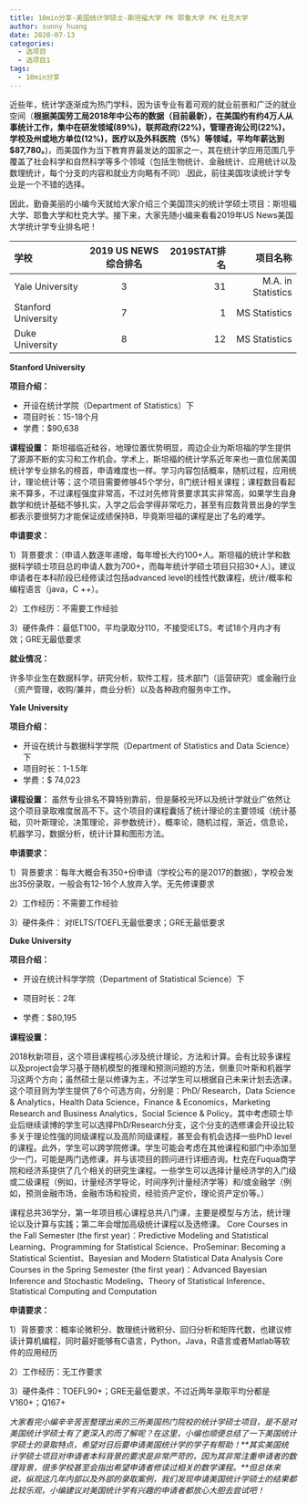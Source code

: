 ```yaml
---
title: 10min分享-美国统计学硕士-斯坦福大学 PK 耶鲁大学 PK 杜克大学
author: sunny huang
date: 2020-07-13
categories:
  - 选项目
  - 选项目1
tags:
  - 10min分享
---
```


近些年，统计学逐渐成为热门学科，因为该专业有着可观的就业前景和广泛的就业空间（**根据美国劳工局2018年中公布的数据（目前最新），在美国约有约4万人从事统计工作，集中在研发领域(89%)，联邦政府(22%)，管理咨询公司(22%)，学校及州或地方单位(12%)，医疗以及外科医院（5%）等领域，平均年薪达到$87,780。**)，而美国作为当下教育界最发达的国家之一，其在统计学应用范围几乎覆盖了社会科学和自然科学等多个领域（包括生物统计、金融统计、应用统计以及数理统计，每个分支的内容和就业方向略有不同）.因此，前往美国攻读统计学专业是一个不错的选择。

因此，勤奋美丽的小编今天就给大家介绍三个美国顶尖的统计学硕士项目：斯坦福大学、耶鲁大学和杜克大学。接下来，大家先随小编来看看2019年US News美国大学统计学专业排名吧！

| 学校       | 2019 US NEWS综合排名     | 2019STAT排名     | 项目名称    |
| :------------- | :----------: | -----------: |-----------: |
|  Yale University | 3   |   31    | M.A. in Statistics  | 
|  Stanford University | 7  |   1    | MS Statistics  |
|  Duke University | 8  |   12   | MS Statistics  | 

**Stanford University**

**项目介绍：**
* 开设在统计学院（Department of Statistics）下
* 项目时长：15-18个月
* 学费：$90,638

**课程设置：**
斯坦福临近硅谷，地理位置优势明显，周边企业为斯坦福的学生提供了源源不断的实习和工作机会。学术上，斯坦福的统计学系近年来也一直位居美国统计学专业排名的榜首，申请难度也一样。学习内容包括概率，随机过程，应用统计，理论统计等；这个项目需要修够45个学分，8门统计相关课程；课程数目看起来不算多，不过课程强度非常高，不过对先修背景要求其实非常高，如果学生自身数学和统计基础不够扎实，入学之后会学得非常吃力，甚至有应数背景出身的学生都表示要很努力才能保证成绩保持B，毕竟斯坦福的课程是出了名的难学。

**申请要求：**

1）背景要求：（申请人数逐年递增，每年增长大约100+人。斯坦福的统计学和数据科学硕士项目总的申请人数为700+，而每年统计学硕士项目只招30+人）。建议申请者在本科阶段已经修读过包括advanced level的线性代数课程，统计/概率和编程语言（java，C ++）。

2）工作经历：不需要工作经验

3）硬件条件：最低T100，平均录取分110，不接受IELTS，考试18个月内才有效；GRE无最低要求

**就业情况：**

许多毕业生在数据科学，研究分析，软件工程，技术部门（运营研究）或金融行业（资产管理，收购/兼并，商业分析）以及各种政府服务中工作。


**Yale University**

**项目介绍：**

* 开设在统计与数据科学学院（Department of Statistics and Data Science）下
* 项目时长：1-1.5年
* 学费：$ 74,023

**课程设置：**
虽然专业排名不算特别靠前，但是藤校光环以及统计学就业广依然让这个项目录取难度居高不下。这个项目的课程囊括了统计理论的主要领域（统计基础，贝叶斯理论，决策理论，非参数统计），概率论，随机过程，渐近，信息论，机器学习，数据分析，统计计算和图形方法。

**申请要求：**

1）背景要求：每年大概会有350+份申请（学校公布的是2017的数据），学校会发出35份录取，一般会有12-16个人放弃入学。无先修课要求

2）工作经历：不需要工作经验

3）硬件条件： 对IELTS/TOEFL无最低要求；GRE无最低要求


**Duke University**

**项目介绍：**

* 开设在统计科学学院（Department of Statistical Science）下

* 项目时长：2年
* 学费：$80,195

**课程设置：**

2018秋新项目，这个项目课程核心涉及统计理论，方法和计算。会有比较多课程以及project会学习基于随机模型的推理和预测问题的方法，侧重贝叶斯和机器学习这两个方向；虽然硕士是以修课为主，不过学生可以根据自己未来计划去选课，这个项目则为学生提供了6个可选方向，分别是：PhD/ Research，Data Science & Analytics，Health Data Science，Finance & Economics，Marketing Research and Business Analytics，Social Science & Policy。其中考虑硕士毕业后继续读博的学生可以选择PhD/Research分支，这个分支的选修课会开设比较多关于理论性强的同级课程以及高阶同级课程，甚至会有机会选择一些PhD level的课程。此外，学生可以跨学院修课。学生可能会考虑在其他课程和部门中添加至少一门，可能是两门选修课，并与该项目的顾问进行详细咨询。杜克在Fuqua商学院和经济系提供了几个相关的研究生课程。一些学生可以选择计量经济学的入门级或二级课程（例如，计量经济学导论，时间序列计量经济学等）和/或金融学（例如，预测金融市场，金融市场和投资，经验资产定价，理论资产定价等。）

课程总共36学分，第一年项目核心课程总共八门课，主要是模型与方法，统计理论以及计算与实践；第二年会增加高级统计课程以及选修课。
Core Courses in the Fall Semester (the first year)：Predictive Modeling and Statistical Learning、Programming for Statistical Science、ProSeminar: Becoming a Statistical Scientist、Bayesian and Modern Statistical Data Analysis
Core Courses in the Spring Semester (the first year)：Advanced Bayesian Inference and Stochastic Modeling、Theory of Statistical Inference、Statistical Computing and Computation

**申请要求：**

1）背景要求：概率论微积分、数理统计微积分、回归分析和矩阵代数，也建议修读计算机编程，同时最好能够有C语言，Python，Java，R语言或者Matlab等软件的应用经历

2）工作经历：无工作要求

3）硬件条件：TOEFL90+；GRE无最低要求，不过近两年录取平均分都是V160+；Q167+

_大家看完小编辛辛苦苦整理出来的三所美国热门院校的统计学硕士项目，是不是对美国统计学硕士有了更深入的而了解呢？在这里，小编也顺便总结了一下美国统计学硕士的录取特点，希望对日后要申请美国统计学的学子有帮助！**其实美国统计学硕士项目对申请者本科背景的要求是非常严苛的，因为其非常注重申请者的数理背景，很多学校甚至会指出希望申请者修读过相关的数学课程。**但总体来说，纵观这几年内部以及外部的录取案例，我们发现申请美国统计学硕士的结果都比较乐观，小编建议对美国统计学有兴趣的申请者都放心大胆去尝试吧！_
